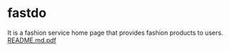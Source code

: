 # fastdo
It is a fashion service home page that provides  fashion products to users.
[README.md.pdf](https://github.com/dikshachauhan2573/fastdo/files/10496629/README.md.pdf)

